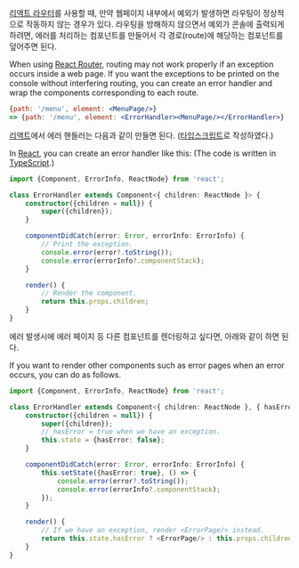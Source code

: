 [리액트 라우터](https://reactrouter.com/)를 사용할 때, 만약 웹페이지 내부에서 예외가 발생하면 라우팅이 정상적으로 작동하지 않는 경우가 있다. 라우팅을 방해하지 않으면서 예외가 콘솔에 출력되게
하려면, 에러를 처리하는 컴포넌트를 만들어서 각 경로(route)에 해당하는 컴포넌트를 덮어주면 된다.

When using [React Router](https://reactrouter.com/), routing may not work properly if an exception occurs inside a web
page. If you want the exceptions to be printed on the console without interfering routing, you can create an error
handler and wrap the components corresponding to each route.

```jsx
{path: '/menu', element: <MenuPage/>}
=> {path: '/menu', element: <ErrorHandler><MenuPage/></ErrorHandler>}
```

[리액트](https://reactjs.org/)에서 에러 핸들러는 다음과 같이 만들면 된다.
([타입스크립트](https://www.typescriptlang.org/)로 작성하였다.)

In [React](https://reactjs.org/), you can create an error handler like this:
(The code is written in [TypeScript](https://www.typescriptlang.org/).)

```typescript jsx
import {Component, ErrorInfo, ReactNode} from 'react';

class ErrorHandler extends Component<{ children: ReactNode }> {
    constructor({children = null}) {
        super({children});
    }

    componentDidCatch(error: Error, errorInfo: ErrorInfo) {
        // Print the exception.
        console.error(error?.toString());
        console.error(errorInfo?.componentStack);
    }

    render() {
        // Render the component.
        return this.props.children;
    }
}
```

에러 발생시에 에러 페이지 등 다른 컴포넌트를 렌더링하고 싶다면, 아래와 같이 하면 된다.

If you want to render other components such as error pages when an error occurs, you can do as follows.

```typescript jsx
import {Component, ErrorInfo, ReactNode} from 'react';

class ErrorHandler extends Component<{ children: ReactNode }, { hasError: boolean }> {
    constructor({children = null}) {
        super({children});
        // hasError = true when we have an exception.
        this.state = {hasError: false};
    }

    componentDidCatch(error: Error, errorInfo: ErrorInfo) {
        this.setState({hasError: true}, () => {
            console.error(error?.toString());
            console.error(errorInfo?.componentStack);
        });
    }

    render() {
        // If we have an exception, render <ErrorPage/> instead.
        return this.state.hasError ? <ErrorPage/> : this.props.children;
    }
}
```
